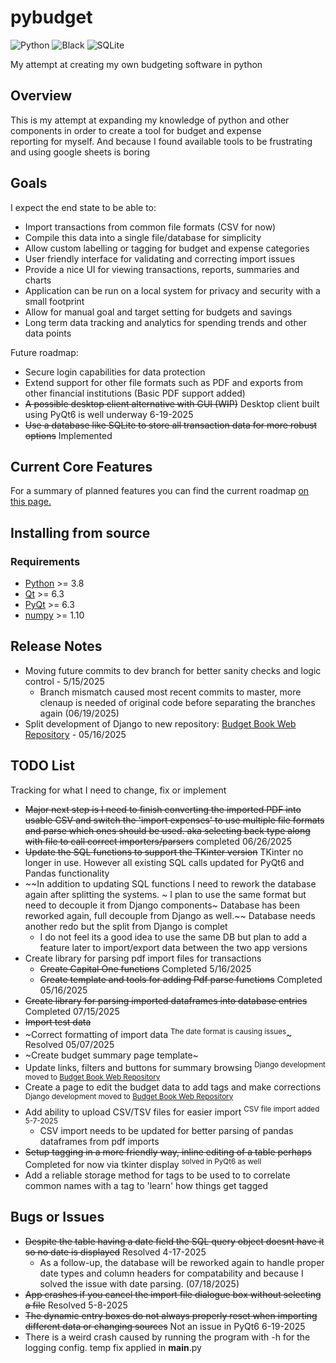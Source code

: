 # pybudget

![Python](https://img.shields.io/badge/python-3670A0?style=flat&logo=python&logoColor=ffdd54) ![Black](https://img.shields.io/badge/code%20style-black-000000.svg) ![SQLite](https://img.shields.io/badge/sqlite-%2307405e.svg?style=flat&logo=sqlite&logoColor=white)

My attempt at creating my own budgeting software in python

## Overview

This is my attempt at expanding my knowledge of python and other components in order to create a tool for budget and expense  
reporting for myself.  And because I found available tools to be frustrating and using google sheets is boring

## Goals

I expect the end state to be able to:

- Import transactions from common file formats (CSV for now)
- Compile this data into a single file/database for simplicity
- Allow custom labelling or tagging for budget and expense categories
- User friendly interface for validating and correcting import issues
- Provide a nice UI for viewing transactions, reports, summaries and charts
- Application can be run on a local system for privacy and security with a small footprint
- Allow for manual goal and target setting for budgets and savings
- Long term data tracking and analytics for spending trends and other data points

Future roadmap:

- Secure login capabilities for data protection
- Extend support for other file formats such as PDF and exports from other financial institutions (Basic PDF support added)
- ~~A possible desktop client alternative with GUI (WIP)~~ Desktop client built using PyQt6 is well underway 6-19-2025
- ~~Use a database like SQLite to store all transaction data for more robust options~~ Implemented

## Current Core Features

For a summary of planned features you can find the current roadmap [on this page.](https://github.com/Gergzilla/budgetbook/roadmap.md)

## Installing from source

### Requirements

- [Python](https://www.python.org/) >= 3.8
- [Qt](https://www.qt.io/developers/) >= 6.3
- [PyQt](https://www.riverbankcomputing.co.uk/software/pyqt/) >= 6.3
- [numpy](https://numpy.org/) >= 1.10

## Release Notes

- Moving future commits to dev branch for better sanity checks and logic control - 5/15/2025
  - Branch mismatch caused most recent commits to master, more clenaup is needed of original code before separating the branches again (06/19/2025)
- Split development of Django to new repository: [Budget Book Web Repository](https://github.com/Gergzilla/budgetbook-web) - 05/16/2025

## TODO List

Tracking for what I need to change, fix or implement

- ~~Major next step is I need to finish converting the imported PDF into usable CSV and switch the 'import expenses' to use multiple
  file formats and parse which ones should be used.  aka selecting back type along with file to call correct importers/parsers~~ completed 06/26/2025
- ~~Update the SQL functions to support the TKinter version~~ TKinter no longer in use.  However all existing SQL calls updated for PyQt6 and Pandas functionality
- ~~In addition to updating SQL functions I need to rework the database again after splitting the systems. ~ I plan to use the same
  format but need to decouple it from Django components~ Database has been reworked again, full decouple from Django as well.~~ Database needs another redo but the split from Django is complet
  - I do not feel its a good idea to use the same DB but plan to add a feature later to import/export data between the two app versions
- Create library for parsing pdf import files for transactions
  - ~~Create Capital One functions~~ Completed 5/16/2025
  - ~~Create template and tools for adding Pdf parse functions~~ Completed 05/16/2025
- ~~Create library for parsing imported dataframes into database entries~~ Completed 07/15/2025
- ~~Import test data~~
- ~Correct formatting of import data <sup>The date format is causing issues</sup>~ Resolved 05/07/2025
- ~Create budget summary page template~
- Update links, filters and buttons for summary browsing <sup>Django development moved to [Budget Book Web Repository](https://github.com/Gergzilla/budgetbook-web)</sup>
- Create a page to edit the budget data to add tags and make corrections <sup>Django development moved to [Budget Book Web Repository](https://github.com/Gergzilla/budgetbook-web)</sup>
- Add ability to upload CSV/TSV files for easier import <sup>CSV file import added 5-7-2025</sup>
  - CSV import needs to be updated for better parsing of pandas dataframes from pdf imports
- ~~Setup tagging in a more friendly way, inline editing of a table perhaps~~ Completed for now via tkinter display <sup>solved in PyQt6 as well</sup>
- Add a reliable storage method for tags to be used to to correlate common names with a tag to 'learn' how things get tagged

## Bugs or Issues

- ~~Despite the table having a date field the SQL query object doesnt have it so no date is displayed~~ Resolved 4-17-2025
  - As a follow-up, the database will be reworked again to handle proper date types and column headers for compatability and because I solved the issue with date parsing. (07/18/2025)
- ~~App crashes if you cancel the import file dialogue box without selecting a file~~ Resolved 5-8-2025
- ~~The dynamic entry boxes do not always properly reset when importing different data or changing sources~~ Not an issue in PyQt6 6-19-2025
- There is a weird crash caused by running the program with -h for the logging config.  temp fix applied in __main__.py
